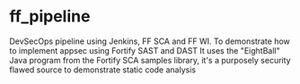 # ff_pipeline
DevSecOps pipeline using Jenkins, FF SCA and FF WI.
To demonstrate how to implement appsec using Fortify SAST and DAST
It uses the "EightBall" Java program from the Fortify SCA samples library, it's a purposely security flawed source to demonstrate static code analysis
